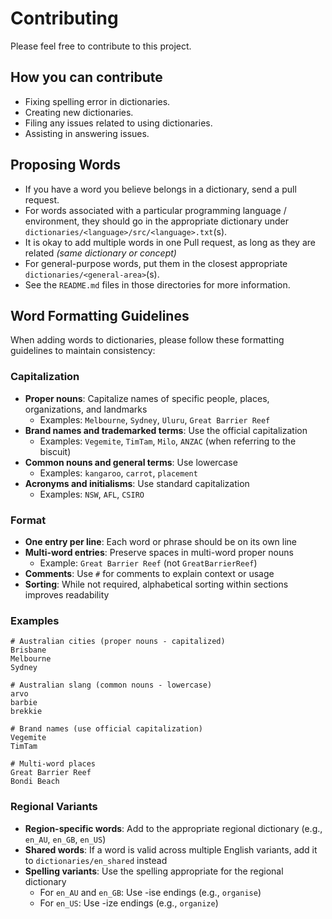 # Contributing

Please feel free to contribute to this project.

## How you can contribute

- Fixing spelling error in dictionaries.
- Creating new dictionaries.
- Filing any issues related to using dictionaries.
- Assisting in answering issues.

## Proposing Words

- If you have a word you believe belongs in a dictionary, send a pull request.
- For words associated with a particular programming language / environment, they should go in the appropriate dictionary under `dictionaries/<language>/src/<language>.txt`(s).
- It is okay to add multiple words in one Pull request, as long as they are related _(same dictionary or concept)_
- For general-purpose words, put them in the closest appropriate `dictionaries/<general-area>`(s).
- See the `README.md` files in those directories for more information.

<!-- cspell:locale en,en-GB,en-AU -->

## Word Formatting Guidelines

When adding words to dictionaries, please follow these formatting guidelines to maintain consistency:

### Capitalization

- **Proper nouns**: Capitalize names of specific people, places, organizations, and landmarks
  - Examples: `Melbourne`, `Sydney`, `Uluru`, `Great Barrier Reef`
- **Brand names and trademarked terms**: Use the official capitalization
  - Examples: `Vegemite`, `TimTam`, `Milo`, `ANZAC` (when referring to the biscuit)
- **Common nouns and general terms**: Use lowercase
  - Examples: `kangaroo`, `carrot`, `placement`
- **Acronyms and initialisms**: Use standard capitalization
  - Examples: `NSW`, `AFL`, `CSIRO`

### Format

- **One entry per line**: Each word or phrase should be on its own line
- **Multi-word entries**: Preserve spaces in multi-word proper nouns
  - Example: `Great Barrier Reef` (not `GreatBarrierReef`)
- **Comments**: Use `#` for comments to explain context or usage
- **Sorting**: While not required, alphabetical sorting within sections improves readability

### Examples

```
# Australian cities (proper nouns - capitalized)
Brisbane
Melbourne
Sydney

# Australian slang (common nouns - lowercase)
arvo
barbie
brekkie

# Brand names (use official capitalization)
Vegemite
TimTam

# Multi-word places
Great Barrier Reef
Bondi Beach
```

### Regional Variants

- **Region-specific words**: Add to the appropriate regional dictionary (e.g., `en_AU`, `en_GB`, `en_US`)
- **Shared words**: If a word is valid across multiple English variants, add it to `dictionaries/en_shared` instead
- **Spelling variants**: Use the spelling appropriate for the regional dictionary
  - For `en_AU` and `en_GB`: Use -ise endings (e.g., `organise`)
  - For `en_US`: Use -ize endings (e.g., `organize`)

<!--
  cspell:words Bondi brekkie CSIRO Uluru
-->
